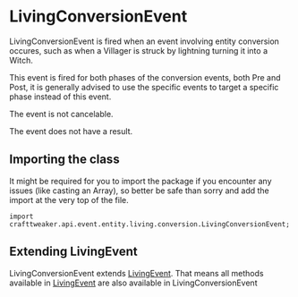 # LivingConversionEvent

LivingConversionEvent is fired when an event involving entity conversion occures, such as when a Villager is struck by lightning turning it into a Witch.

 This event is fired for both phases of the conversion events, both Pre and Post, it is generally advised to use the specific events
 to target a specific phase instead of this event.

The event is not cancelable.

The event does not have a result.

## Importing the class

It might be required for you to import the package if you encounter any issues (like casting an Array), so better be safe than sorry and add the import at the very top of the file.
```zenscript
import crafttweaker.api.event.entity.living.conversion.LivingConversionEvent;
```


## Extending LivingEvent

LivingConversionEvent extends [LivingEvent](/vanilla/api/event/entity/LivingEvent). That means all methods available in [LivingEvent](/vanilla/api/event/entity/LivingEvent) are also available in LivingConversionEvent

